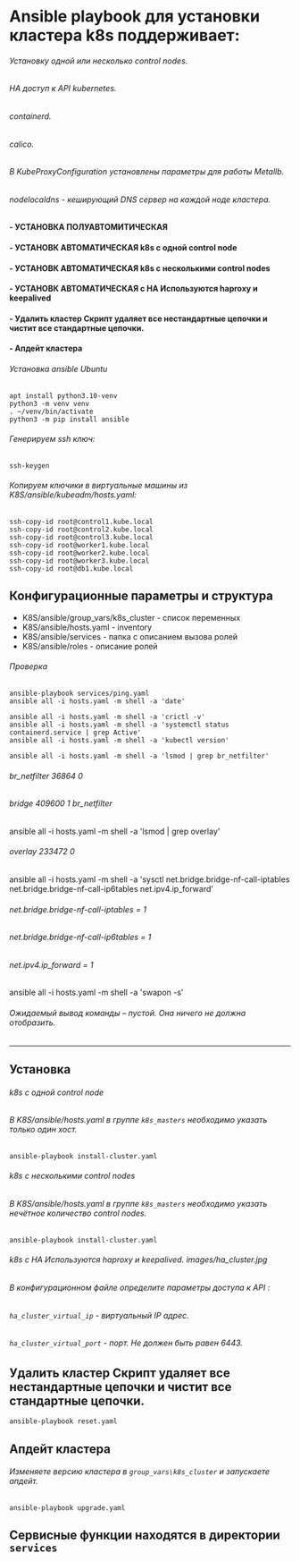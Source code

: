 # Ansible playbook для установки кластера k8s поддерживает:

###### Установку одной или несколько control nodes.
###### HA доступ к API kubernetes.
###### containerd.
###### calico.
###### В KubeProxyConfiguration установлены параметры для работы Metallb.
###### nodelocaldns - кеширующий DNS сервер на каждой ноде кластера.


####      -     УСТАНОВКА ПОЛУАВТОМИТИЧЕСКАЯ
####      -     УСТАНОВК АВТОМАТИЧЕСКАЯ k8s с одной control node
####      -     УСТАНОВК АВТОМАТИЧЕСКАЯ k8s с несколькими control nodes 
####      -     УСТАНОВК АВТОМАТИЧЕСКАЯ с HA Используются haproxy и keepalived
####      -     Удалить кластер Скрипт удаляет **все** нестандартные цепочки и чистит все стандартные цепочки.
####      -     Апдейт кластера


###### Установка ansible Ubuntu 
```
apt install python3.10-venv
python3 -m venv venv
. ~/venv/bin/activate
python3 -m pip install ansible
```
###### Генерируем ssh ключ:
```
ssh-keygen
```
###### Копируем ключики в виртуальные машины из K8S/ansible/kubeadm/hosts.yaml:
```
ssh-copy-id root@control1.kube.local
ssh-copy-id root@control2.kube.local
ssh-copy-id root@control3.kube.local
ssh-copy-id root@worker1.kube.local
ssh-copy-id root@worker2.kube.local
ssh-copy-id root@worker3.kube.local
ssh-copy-id root@db1.kube.local
```
## Конфигурационные параметры и структура

- K8S/ansible/group_vars/k8s_cluster    - список переменных
- K8S/ansible/hosts.yaml                - inventory
- K8S/ansible/services                  - папка с описанием вызова ролей 
- K8S/ansible/roles                     - описание ролей 

###### Проверка
```  
ansible-playbook services/ping.yaml
ansible all -i hosts.yaml -m shell -a 'date'

ansible all -i hosts.yaml -m shell -a 'crictl -v'
ansible all -i hosts.yaml -m shell -a 'systemctl status containerd.service | grep Active'
ansible all -i hosts.yaml -m shell -a 'kubectl version'

ansible all -i hosts.yaml -m shell -a 'lsmod | grep br_netfilter'
```
###### br_netfilter           36864  0
###### bridge                409600  1 br_netfilter

ansible all -i hosts.yaml -m shell -a 'lsmod | grep overlay'

###### overlay               233472  0
 
ansible all -i hosts.yaml -m shell -a 'sysctl net.bridge.bridge-nf-call-iptables net.bridge.bridge-nf-call-ip6tables net.ipv4.ip_forward'

###### net.bridge.bridge-nf-call-iptables = 1
###### net.bridge.bridge-nf-call-ip6tables = 1
###### net.ipv4.ip_forward = 1


ansible all -i hosts.yaml -m shell -a 'swapon -s'

######  Ожидаемый вывод команды – пустой. Она ничего не должна отобразить.

---
## Установка 
###### k8s с одной control node
###### В K8S/ansible/hosts.yaml в группе `k8s_masters` необходимо указать только один хост.
```
ansible-playbook install-cluster.yaml
```
###### k8s с несколькими control nodes
###### В K8S/ansible/hosts.yaml в группе `k8s_masters` необходимо указать нечётное количество control nodes.
```
ansible-playbook install-cluster.yaml
```
###### k8s c HA Используются haproxy и keepalived. images/ha_cluster.jpg
###### В конфигурационном файле определите параметры доступа к API :
######  `ha_cluster_virtual_ip` - виртуальный IP адрес.
######  `ha_cluster_virtual_port` - порт. Не должен быть равен 6443.

## Удалить кластер Скрипт удаляет **все** нестандартные цепочки и чистит все стандартные цепочки.
```
ansible-playbook reset.yaml
```
## Апдейт кластера
###### Изменяете версию кластера в `group_vars\k8s_cluster` и запускаете апдейт.
```
ansible-playbook upgrade.yaml
```
## Сервисные функции находятся в директории `services`